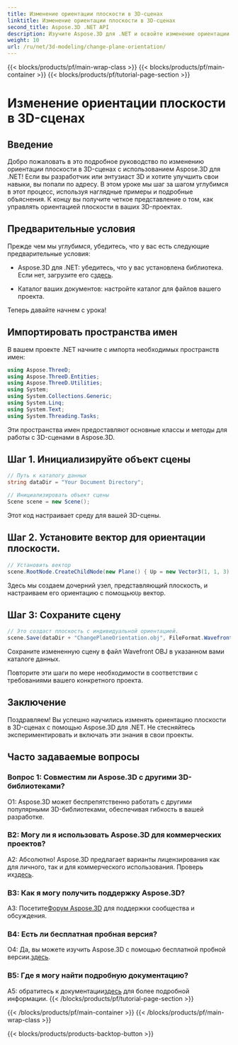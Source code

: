 ```yaml
---
title: Изменение ориентации плоскости в 3D-сценах
linktitle: Изменение ориентации плоскости в 3D-сценах
second_title: Aspose.3D .NET API
description: Изучите Aspose.3D для .NET и освойте изменение ориентации плоскости в 3D-сценах. Следуйте нашему пошаговому руководству для бесшовной интеграции.
weight: 10
url: /ru/net/3d-modeling/change-plane-orientation/
---
```


{{< blocks/products/pf/main-wrap-class >}}
{{< blocks/products/pf/main-container >}}
{{< blocks/products/pf/tutorial-page-section >}}

# Изменение ориентации плоскости в 3D-сценах

## Введение

Добро пожаловать в это подробное руководство по изменению ориентации плоскости в 3D-сценах с использованием Aspose.3D для .NET! Если вы разработчик или энтузиаст 3D и хотите улучшить свои навыки, вы попали по адресу. В этом уроке мы шаг за шагом углубимся в этот процесс, используя наглядные примеры и подробные объяснения. К концу вы получите четкое представление о том, как управлять ориентацией плоскости в ваших 3D-проектах.

## Предварительные условия

Прежде чем мы углубимся, убедитесь, что у вас есть следующие предварительные условия:

-  Aspose.3D для .NET: убедитесь, что у вас установлена библиотека. Если нет, загрузите его с[здесь](https://releases.aspose.com/3d/net/).

- Каталог ваших документов: настройте каталог для файлов вашего проекта.

Теперь давайте начнем с урока!

## Импортировать пространства имен

В вашем проекте .NET начните с импорта необходимых пространств имен:

```csharp
using Aspose.ThreeD;
using Aspose.ThreeD.Entities;
using Aspose.ThreeD.Utilities;
using System;
using System.Collections.Generic;
using System.Linq;
using System.Text;
using System.Threading.Tasks;
```

Эти пространства имен предоставляют основные классы и методы для работы с 3D-сценами в Aspose.3D.

## Шаг 1. Инициализируйте объект сцены

```csharp
// Путь к каталогу данных
string dataDir = "Your Document Directory";

// Инициализировать объект сцены
Scene scene = new Scene();
```

Этот код настраивает среду для вашей 3D-сцены.

## Шаг 2. Установите вектор для ориентации плоскости.

```csharp
// Установить вектор
scene.RootNode.CreateChildNode(new Plane() { Up = new Vector3(1, 1, 3) });
```

 Здесь мы создаем дочерний узел, представляющий плоскость, и настраиваем его ориентацию с помощью`Up` вектор.

## Шаг 3: Сохраните сцену

```csharp
// Это создаст плоскость с индивидуальной ориентацией.
scene.Save(dataDir + "ChangePlaneOrientation.obj", FileFormat.WavefrontOBJ);
```

Сохраните измененную сцену в файл Wavefront OBJ в указанном вами каталоге данных.

Повторите эти шаги по мере необходимости в соответствии с требованиями вашего конкретного проекта.

## Заключение

Поздравляем! Вы успешно научились изменять ориентацию плоскости в 3D-сценах с помощью Aspose.3D для .NET. Не стесняйтесь экспериментировать и включать эти знания в свои проекты.

## Часто задаваемые вопросы

### Вопрос 1: Совместим ли Aspose.3D с другими 3D-библиотеками?

О1: Aspose.3D может беспрепятственно работать с другими популярными 3D-библиотеками, обеспечивая гибкость в вашей разработке.

### В2: Могу ли я использовать Aspose.3D для коммерческих проектов?

 А2: Абсолютно! Aspose.3D предлагает варианты лицензирования как для личного, так и для коммерческого использования. Проверь их[здесь](https://purchase.aspose.com/buy).

### В3: Как я могу получить поддержку Aspose.3D?

 A3: Посетите[Форум Aspose.3D](https://forum.aspose.com/c/3d/18) для поддержки сообщества и обсуждения.

### В4: Есть ли бесплатная пробная версия?

 О4: Да, вы можете изучить Aspose.3D с помощью бесплатной пробной версии.[здесь](https://releases.aspose.com/).

### В5: Где я могу найти подробную документацию?

 A5: обратитесь к документации[здесь](https://reference.aspose.com/3d/net/) для более подробной информации.
{{< /blocks/products/pf/tutorial-page-section >}}

{{< /blocks/products/pf/main-container >}}
{{< /blocks/products/pf/main-wrap-class >}}

{{< blocks/products/products-backtop-button >}}
